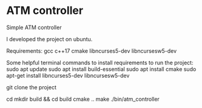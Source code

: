 # ATM controller
Simple ATM controller

I developed the project on ubuntu.

Requirements:
    gcc
    c++17
    cmake
    libncurses5-dev libncursesw5-dev

Some helpful terminal commands to install requirements to run the project:
    sudo apt update
    sudo apt install build-essential
    sudo apt install cmake
    sudo apt-get install libncurses5-dev libncursesw5-dev

git clone the project

cd <project name>
mkdir build && cd build
cmake ..
make
./bin/atm_controller
